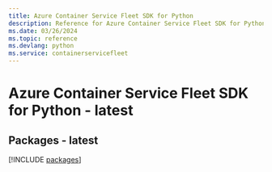 ```yaml
---
title: Azure Container Service Fleet SDK for Python
description: Reference for Azure Container Service Fleet SDK for Python
ms.date: 03/26/2024
ms.topic: reference
ms.devlang: python
ms.service: containerservicefleet
---
```

# Azure Container Service Fleet SDK for Python - latest
## Packages - latest
[!INCLUDE [packages](container-service-fleet-index.md)]